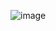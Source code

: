 ![image](https://github.com/praneetha28-ai/Date-Modifier/assets/76510979/3206b318-d9fa-4666-8c39-759a7371ed52)
